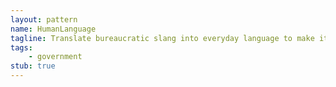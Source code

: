 ```yaml
---
layout: pattern
name: HumanLanguage
tagline: Translate bureaucratic slang into everyday language to make it easy to understand, and avoid developing your own secret terminology. 
tags:
    - government
stub: true
---
```




